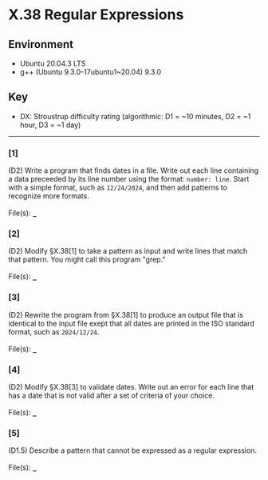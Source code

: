 # X.38 Regular Expressions

## Environment
- Ubuntu 20.04.3 LTS
- g++ (Ubuntu 9.3.0-17ubuntu1~20.04) 9.3.0

## Key
- DX: Stroustrup difficulty rating (algorithmic: D1 = ~10 minutes, D2 = ~1 hour, D3 = ~1 day)

---

### \[1\]
(D2) Write a program that finds dates in a file. Write out each line containing a data preceeded by its line number using the format: `number: line`. Start with a simple format, such as `12/24/2024`, and then add patterns to recognize more formats.\
\
File(s): [`_`](./)

### \[2\]
(D2) Modify §X.38\[1\] to take a pattern as input and write lines that match that pattern. You might call this program "grep."\
\
File(s): [`_`](./)

### \[3\]
(D2) Rewrite the program from §X.38\[1\] to produce an output file that is identical to the input file exept that all dates are printed in the ISO standard format, such as `2024/12/24`.\
\
File(s): [`_`](./)

### \[4\]
(D2) Modify §X.38\[3\] to validate dates. Write out an error for each line that has a date that is not valid after a set of criteria of your choice.\
\
File(s): [`_`](./)

### \[5\]
(D1.5) Describe a pattern that cannot be expressed as a regular expression.\
\
File(s): [`_`](./)

